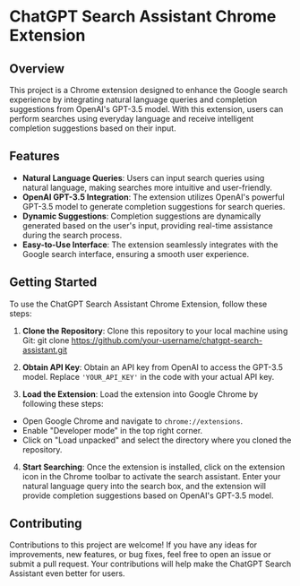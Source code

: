 # ChatGPT Search Assistant Chrome Extension

## Overview

This project is a Chrome extension designed to enhance the Google search experience by integrating natural language queries and completion suggestions from OpenAI's GPT-3.5 model. With this extension, users can perform searches using everyday language and receive intelligent completion suggestions based on their input.

## Features

- **Natural Language Queries**: Users can input search queries using natural language, making searches more intuitive and user-friendly.
- **OpenAI GPT-3.5 Integration**: The extension utilizes OpenAI's powerful GPT-3.5 model to generate completion suggestions for search queries.
- **Dynamic Suggestions**: Completion suggestions are dynamically generated based on the user's input, providing real-time assistance during the search process.
- **Easy-to-Use Interface**: The extension seamlessly integrates with the Google search interface, ensuring a smooth user experience.

## Getting Started

To use the ChatGPT Search Assistant Chrome Extension, follow these steps:

1. **Clone the Repository**: Clone this repository to your local machine using Git:
git clone https://github.com/your-username/chatgpt-search-assistant.git

2. **Obtain API Key**: Obtain an API key from OpenAI to access the GPT-3.5 model. Replace `'YOUR_API_KEY'` in the code with your actual API key.

3. **Load the Extension**: Load the extension into Google Chrome by following these steps:
- Open Google Chrome and navigate to `chrome://extensions`.
- Enable "Developer mode" in the top right corner.
- Click on "Load unpacked" and select the directory where you cloned the repository.

4. **Start Searching**: Once the extension is installed, click on the extension icon in the Chrome toolbar to activate the search assistant. Enter your natural language query into the search box, and the extension will provide completion suggestions based on OpenAI's GPT-3.5 model.

## Contributing

Contributions to this project are welcome! If you have any ideas for improvements, new features, or bug fixes, feel free to open an issue or submit a pull request. Your contributions will help make the ChatGPT Search Assistant even better for users.


